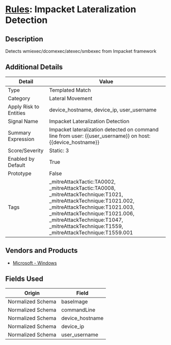 # [Rules](README.md): Impacket Lateralization Detection

## Description
Detects wmiexec/dcomexec/atexec/smbexec from Impacket framework

## Additional Details
|Detail|Value|
|----|----|
|Type|Templated Match|
|Category|Lateral Movement|
|Apply Risk to Entities|device_hostname, device_ip, user_username|
|Signal Name|Impacket Lateralization Detection|
|Summary Expression|Impacket lateralization detected on command line from user: {{user_username}} on host: {{device_hostname}}|
|Score/Severity|Static: 3|
|Enabled by Default|True|
|Prototype|False|
|Tags|_mitreAttackTactic:TA0002, _mitreAttackTactic:TA0008, _mitreAttackTechnique:T1021, _mitreAttackTechnique:T1021.002, _mitreAttackTechnique:T1021.003, _mitreAttackTechnique:T1021.006, _mitreAttackTechnique:T1047, _mitreAttackTechnique:T1559, _mitreAttackTechnique:T1559.001|
## Vendors and Products
- [Microsoft - Windows](../products/1ff7546c-cb36-4a24-87f7-89d2cecc5761.md)


## Fields Used

|Origin|Field|
|----|----|
|Normalized Schema|baseImage|
|Normalized Schema|commandLine|
|Normalized Schema|device_hostname|
|Normalized Schema|device_ip|
|Normalized Schema|user_username|


